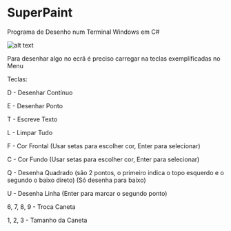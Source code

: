 # SuperPaint
Programa de Desenho num Terminal Windows em C#

![alt text](https://i.imgur.com/3kvCFzh.png)

Para desenhar algo no ecrã é preciso carregar na teclas exemplificadas no Menu 

Teclas:

D - Desenhar Contínuo 

E - Desenhar Ponto

T - Escreve Texto

L - Limpar Tudo

F - Cor Frontal (Usar setas para escolher cor, Enter para selecionar)

C - Cor Fundo (Usar setas para escolher cor, Enter para selecionar)

Q - Desenha Quadrado (são 2 pontos, o primeiro indica o topo esquerdo e o segundo o baixo direto) (Só desenha para baixo)

U - Desenha Linha (Enter para marcar o segundo ponto)

6, 7, 8, 9 - Troca Caneta

1, 2, 3 - Tamanho da Caneta




